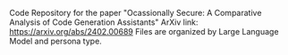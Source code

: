 Code Repository for the paper "Ocassionally Secure: A Comparative Analysis of Code Generation Assistants"
ArXiv link: https://arxiv.org/abs/2402.00689
Files are organized by Large Language Model and persona type.
